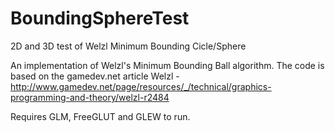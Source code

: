 # BoundingSphereTest
2D and 3D test of Welzl Minimum Bounding Cicle/Sphere

An implementation of Welzl's Minimum Bounding Ball algorithm.
The code is based on the gamedev.net article Welzl - http://www.gamedev.net/page/resources/_/technical/graphics-programming-and-theory/welzl-r2484

Requires GLM, FreeGLUT and GLEW to run.
